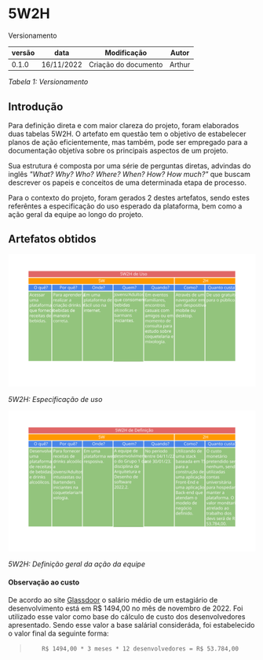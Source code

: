 # 5W2H

Versionamento

versão | data | Modificação | Autor
-------|------|-------------|------
0.1.0 | 16/11/2022 | Criação do documento | Arthur

*Tabela 1: Versionamento*

## Introdução

Para definição direta e com maior clareza do projeto, foram elaborados duas tabelas 5W2H. O artefato em questão tem o objetivo de estabelecer planos de ação eficientemente, mas também, pode ser empregado para a documentação objetíva sobre os principais aspectos de um projeto.

Sua estrutura é composta por uma série de perguntas diretas, advindas do inglês *"What? Why? Who? Where? When? How? How much?"* que buscam descrever os papeis e conceitos de uma determinada etapa de processo.

Para o contexto do projeto, foram gerados 2 destes artefatos, sendo estes referêntes a especificação do uso esperado da plataforma, bem como a ação geral da equipe ao longo do projeto.

## Artefatos obtidos

![5W2H Uso](../Base/assets/5w2h/5W2H_uso.svg)

*5W2H: Especificação de uso*

![5W2H Definição](../Base/assets/5w2h/5W2H_definicao.svg)

*5W2H: Definição geral da ação da equipe*


#### Observação ao custo

De acordo ao site [Glassdoor](https://www.glassdoor.com.br/Sal%C3%A1rios/estagi%C3%A1rio-de-desenvolvimento-sal%C3%A1rio-SRCH_KO0,29.htm#:~:text=As%20estimativas%20de%20sal%C3%A1rios%20t%C3%AAm,aproxima%20da%20realidade%20para%20voc%C3%AA%3F) o salário médio de um estagiário de desenvolvimento está em R$ 1494,00 no mês de novembro de 2022. Foi utilizado esse valor como base do cálculo de custo dos desenvolvedores apresentado. Sendo esse valor a base salárial consideráda, foi estabelecido o valor final da seguinte forma:

>   ```Média Salário Estagiário de Desenvolvimento * Tempo de Projeto * Número de desenvolvedores.
>       R$ 1494,00 * 3 meses * 12 desenvolvedores = R$ 53.784,00
>   ```